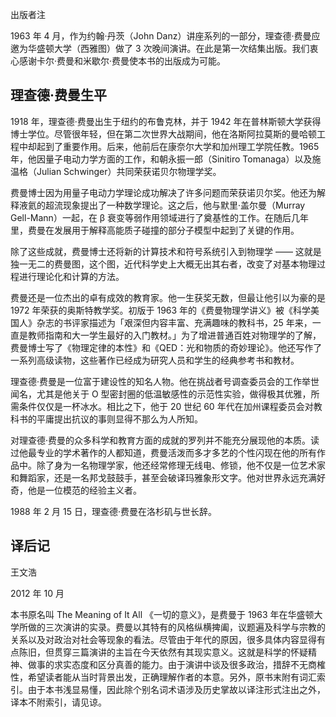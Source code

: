 出版者注

1963 年 4 月，作为约翰·丹茨（John Danz）讲座系列的一部分，理查德·费曼应邀为华盛顿大学（西雅图）做了 3 次晚间演讲。在此是第一次结集出版。我们衷心感谢卡尔·费曼和米歇尔·费曼使本书的出版成为可能。

## 理查德·费曼生平

1918 年，理查德·费曼出生于纽约的布鲁克林，并于 1942 年在普林斯顿大学获得博士学位。尽管很年轻，但在第二次世界大战期间，他在洛斯阿拉莫斯的曼哈顿工程中却起到了重要作用。后来，他前后在康奈尔大学和加州理工学院任教。1965 年，他因量子电动力学方面的工作，和朝永振一郎（Sinitiro Tomanaga）以及施温格（Julian Schwinger）共同荣获诺贝尔物理学奖。

费曼博士因为用量子电动力学理论成功解决了许多问题而荣获诺贝尔奖。他还为解释液氦的超流现象提出了一种数学理论。这之后，他与默里·盖尔曼（Murray Gell-Mann）一起，在 β 衰变等弱作用领域进行了奠基性的工作。在随后几年里，费曼在发展用于解释高能质子碰撞的部分子模型中起到了关键的作用。

除了这些成就，费曼博士还将新的计算技术和符号系统引入到物理学 —— 这就是独一无二的费曼图，这个图，近代科学史上大概无出其右者，改变了对基本物理过程进行理论化和计算的方法。

费曼还是一位杰出的卓有成效的教育家。他一生获奖无数，但最让他引以为豪的是 1972 年荣获的奥斯特教学奖。初版于 1963 年的《费曼物理学讲义》被《科学美国人》杂志的书评家描述为「艰深但内容丰富、充满趣味的教科书，25 年来，一直是教师指南和大一学生最好的入门教材。」为了增进普通百姓对物理学的了解，费曼博士写了《物理定律的本性》和《QED：光和物质的奇妙理论》。他还写作了一系列高级读物，这些著作已经成为研究人员和学生的经典参考书和教材。

理查德·费曼是一位富于建设性的知名人物。他在挑战者号调查委员会的工作举世闻名，尤其是他关于 O 型密封圈的低温敏感性的示范性实验，做得极其优雅，所需条件仅仅是一杯冰水。相比之下，他于 20 世纪 60 年代在加州课程委员会对教科书的平庸提出抗议的事则显得不那么为人所知。

对理查德·费曼的众多科学和教育方面的成就的罗列并不能充分展现他的本质。读过他最专业的学术著作的人都知道，费曼活泼而多才多艺的个性闪现在他的所有作品中。除了身为一名物理学家，他还经常修理无线电、修锁，他不仅是一位艺术家和舞蹈家，还是一名邦戈鼓鼓手，甚至会破译玛雅象形文字。他对世界永远充满好奇，他是一位模范的经验主义者。

1988 年 2 月 15 日，理查德·费曼在洛杉矶与世长辞。

## 译后记

王文浩

2012 年 10 月

本书原名叫 The Meaning of It All 《一切的意义》，是费曼于 1963 年在华盛顿大学所做的三次演讲的实录。费曼以其特有的风格纵横捭阖，议题遍及科学与宗教的关系以及对政治对社会等现象的看法。尽管由于年代的原因，很多具体内容显得有点陈旧，但贯穿三篇演讲的主旨在今天依然有其现实意义。这就是科学的怀疑精神、做事的求实态度和区分真善的能力。由于演讲中谈及很多政治，措辞不无商榷性，希望读者能从当时背景出发，正确理解作者的本意。另外，原书末附有词汇索引。由于本书浅显易懂，因此除个别名词术语涉及历史掌故以译注形式注出之外，译本不附索引，请见谅。
